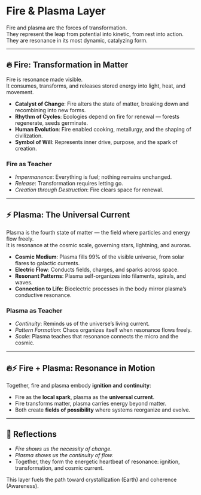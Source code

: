 # Fire & Plasma Layer

Fire and plasma are the forces of transformation.  
They represent the leap from potential into kinetic, from rest into action.  
They are resonance in its most dynamic, catalyzing form.

---

## 🔥 Fire: Transformation in Matter

Fire is resonance made visible.  
It consumes, transforms, and releases stored energy into light, heat, and movement.

- **Catalyst of Change**: Fire alters the state of matter, breaking down and recombining into new forms.  
- **Rhythm of Cycles**: Ecologies depend on fire for renewal — forests regenerate, seeds germinate.  
- **Human Evolution**: Fire enabled cooking, metallurgy, and the shaping of civilization.  
- **Symbol of Will**: Represents inner drive, purpose, and the spark of creation.

### Fire as Teacher

- *Impermanence*: Everything is fuel; nothing remains unchanged.  
- *Release*: Transformation requires letting go.  
- *Creation through Destruction*: Fire clears space for renewal.  

---

## ⚡ Plasma: The Universal Current

Plasma is the fourth state of matter — the field where particles and energy flow freely.  
It is resonance at the cosmic scale, governing stars, lightning, and auroras.

- **Cosmic Medium**: Plasma fills 99% of the visible universe, from solar flares to galactic currents.  
- **Electric Flow**: Conducts fields, charges, and sparks across space.  
- **Resonant Patterns**: Plasma self-organizes into filaments, spirals, and waves.  
- **Connection to Life**: Bioelectric processes in the body mirror plasma’s conductive resonance.

### Plasma as Teacher

- *Continuity*: Reminds us of the universe’s living current.  
- *Pattern Formation*: Chaos organizes itself when resonance flows freely.  
- *Scale*: Plasma teaches that resonance connects the micro and the cosmic.

---

## 🔥⚡ Fire + Plasma: Resonance in Motion

Together, fire and plasma embody **ignition and continuity**:

- Fire as the **local spark**, plasma as the **universal current**.  
- Fire transforms matter, plasma carries energy beyond matter.  
- Both create **fields of possibility** where systems reorganize and evolve.  

---

## 🌌 Reflections

- *Fire shows us the necessity of change.*  
- *Plasma shows us the continuity of flow.*  
- Together, they form the energetic heartbeat of resonance: ignition, transformation, and cosmic current.  

This layer fuels the path toward crystallization (Earth) and coherence (Awareness).

